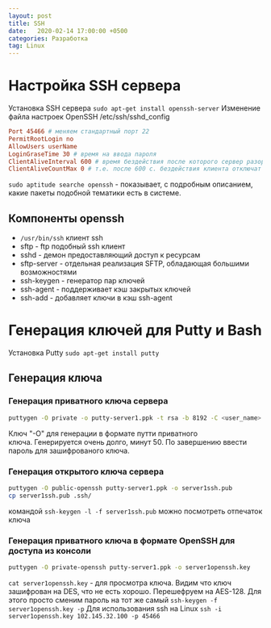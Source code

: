 ```yaml
---
layout: post
title: SSH
date:   2020-02-14 17:00:00 +0500
categories: Разработка
tag: Linux
---
```

# Настройка SSH сервера

Установка SSH сервера `sudo apt-get install openssh-server`
Изменение файла настроек OpenSSH /etc/ssh/sshd_config

```conf
Port 45466 # меняем стандартный порт 22
PermitRootLogin no
AllowUsers userName
LoginGraseTime 30 # время на ввода пароля
ClientAliveInterval 600 # время бездействия после которого сервер разорвет соединение
ClientAliveCountMax 0 # т.е. после 600 с. бездействия клиента отключат без уведомления
```

`sudo aptitude searche openssh` - показывает, с подробным описанием, какие пакеты подобной тематики есть в системе.

## Компоненты openssh

- `/usr/bin/ssh` клиент ssh
- sftp - ftp подобный ssh клиент
- sshd - демон предоставляющий доступ к ресурсам
- sftp-server - отдельная реализация SFTP, обладающая большими возможностями
- ssh-keygen - генератор пар ключей
- ssh-agent - поддерживает кэш закрытых ключей
- ssh-add - добавляет ключи в кэш ssh-agent

# Генерация ключей для Putty и Bash

Установка Putty `sudo apt-get install putty`

## Генерация ключа

### Генерация приватного ключа сервера

```sh
puttygen -O private -o putty-server1.ppk -t rsa -b 8192 -C <user_name> 
```

Ключ "-О" для генерации в формате путти приватного ключа. Генерируется очень долго, минут 50. По завершению ввести пароль для зашифрованого ключа.

### Генерация открытого ключа сервера

```sh
puttygen -O public-openssh putty-server1.ppk -o server1ssh.pub
cp server1ssh.pub .ssh/
```

командой `ssh-keygen -l -f server1ssh.pub` можно посмотреть отпечаток ключа

### Генерация приватного ключа в формате OpenSSH для доступа из консоли

```sh
puttygen -O private-openssh putty-server1.ppk -o server1openssh.key
```

`cat server1openssh.key` - для просмотра ключа. Видим что ключ зашифрован на DES, что не есть хорошо. Перешефруем на AES-128. Для этого просто сменим пароль на тот же самый `ssh-keygen -f server1openssh.key -p`
Для использования ssh на Linux `ssh -i server1openssh.key 102.145.32.100 -p 45466`